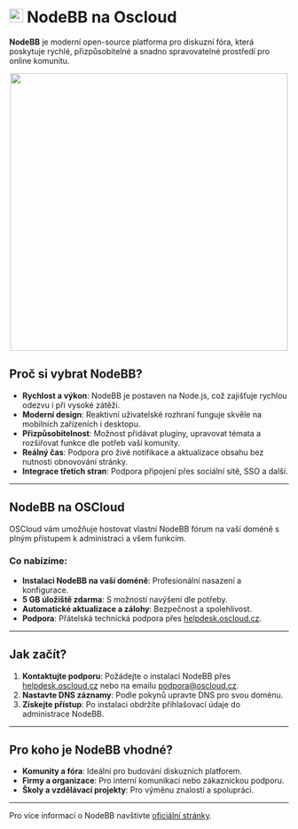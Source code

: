 # <img src="/img/nodebb-logo.png" width="25px"> NodeBB na Oscloud

**NodeBB** je moderní open-source platforma pro diskuzní fóra, která poskytuje rychlé, přizpůsobitelné a snadno spravovatelné prostředí pro online komunitu.

<center>
<img src="/img/nodebb_app.png" class="shadow" width="500px">
</center>

## Proč si vybrat NodeBB?

- **Rychlost a výkon**: NodeBB je postaven na Node.js, což zajišťuje rychlou odezvu i při vysoké zátěži.
- **Moderní design**: Reaktivní uživatelské rozhraní funguje skvěle na mobilních zařízeních i desktopu.
- **Přizpůsobitelnost**: Možnost přidávat pluginy, upravovat témata a rozšiřovat funkce dle potřeb vaší komunity.
- **Reálný čas**: Podpora pro živé notifikace a aktualizace obsahu bez nutnosti obnovování stránky.
- **Integrace třetích stran**: Podpora připojení přes sociální sítě, SSO a další.

---


## NodeBB na OSCloud

OSCloud vám umožňuje hostovat vlastní NodeBB fórum na vaší doméně s plným přístupem k administraci a všem funkcím.

### Co nabízíme:

- **Instalaci NodeBB na vaší doméně**: Profesionální nasazení a konfigurace.
- **5 GB úložiště zdarma**: S možností navýšení dle potřeby.
- **Automatické aktualizace a zálohy**: Bezpečnost a spolehlivost.
- **Podpora**: Přátelská technická podpora přes [helpdesk.oscloud.cz](https://helpdesk.oscloud.cz).

---

## Jak začít?

1. **Kontaktujte podporu**: Požádejte o instalaci NodeBB přes [helpdesk.oscloud.cz](https://helpdesk.oscloud.cz) nebo na emailu [podpora@oscloud.cz](mailto:podpora@oscloud.cz).
2. **Nastavte DNS záznamy**: Podle pokynů upravte DNS pro svou doménu.
3. **Získejte přístup**: Po instalaci obdržíte přihlašovací údaje do administrace NodeBB.

---

## Pro koho je NodeBB vhodné?

- **Komunity a fóra**: Ideální pro budování diskuzních platforem.
- **Firmy a organizace**: Pro interní komunikaci nebo zákaznickou podporu.
- **Školy a vzdělávací projekty**: Pro výměnu znalostí a spolupráci.

---

Pro více informací o NodeBB navštivte [oficiální stránky](https://nodebb.org).

